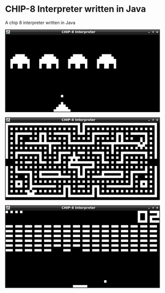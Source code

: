 # CHIP-8 Interpreter written in Java

A chip 8 interpreter written in Java

![](images/invaders.png)

![](images/blinky.png)

![](images/brix.png)